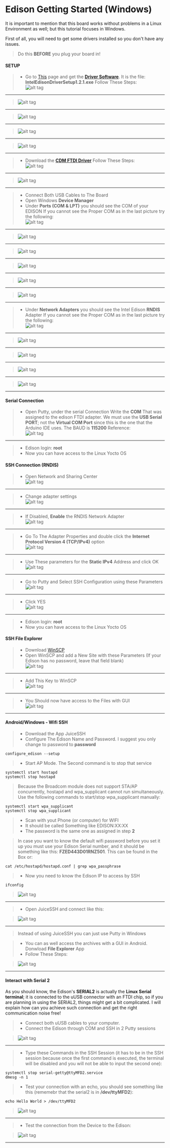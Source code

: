 # Edison Getting Started (Windows)
It is important to mention that this board works without problems in a Linux Environment as well; but this tutorial focuses in Windows.  

First of all, you will need to get some drivers installed so you don't have any issues. 
> Do this **BEFORE** you plug your board in!

#### SETUP
> - Go to [This](https://software.intel.com/en-us/iot/hardware/edison/downloads) page and get the **[Driver Software](http://downloadmirror.intel.com/24909/eng/IntelEdisonDriverSetup1.2.1.exe)**. It is the file: **IntelEdisonDriverSetup1.2.1.exe**
> Follow These Steps: <br/>
> ![alt tag](Diagrams/1.PNG) <br/>
----------
> ![alt tag](Diagrams/2.PNG) <br/>
----------
> ![alt tag](Diagrams/3.PNG) <br/>
----------
> ![alt tag](Diagrams/4.PNG) <br/>
----------
> ![alt tag](Diagrams/5.PNG) <br/>
----------

> - Download the **[CDM FTDI Driver](http://www.ftdichip.com/Drivers/CDM/CDM%20v2.10.00%20WHQL%20Certified.exe)** 
> Follow These Steps: <br/>
> ![alt tag](Diagrams/6.PNG) <br/>
----------
> ![alt tag](Diagrams/7.PNG) <br/>
----------

> - Connect Both USB Cables to The Board
> - Open Windows **Device Manager**
> - Under **Ports (COM & LPT)** you should see the COM of your EDISON
> If you cannot see the Proper COM as in the last picture try the following: <br/>
> ![alt tag](Diagrams/8.PNG) <br/>
----------
> ![alt tag](Diagrams/9.PNG) <br/>
----------
> ![alt tag](Diagrams/10.PNG) <br/>
----------
> ![alt tag](Diagrams/11.PNG) <br/>
----------
> ![alt tag](Diagrams/12.PNG) <br/>
----------
> ![alt tag](Diagrams/13.PNG) <br/>
----------

> - Under **Network Adapters** you should see the Intel Edison **RNDIS** Adapter
> If you cannot see the Proper COM as in the last picture try the following: <br/>
> ![alt tag](Diagrams/14.PNG) <br/>
----------
> ![alt tag](Diagrams/15.PNG) <br/>
----------
> ![alt tag](Diagrams/16.PNG) <br/>
----------
> ![alt tag](Diagrams/17.PNG) <br/>
----------
> ![alt tag](Diagrams/18.PNG) <br/>
----------

#### Serial Connection
> - Open Putty, under the serial Connection Write the **COM** That was assigned to the edison FTDI adapter. We must use the **USB Serial PORT**; not the **Virtual COM Port** since this is the one that the Arduino IDE uses. The BAUD is **115200** 
>Reference: <br/>
> ![alt tag](Diagrams/19.PNG) <br/>
----------

> - Edison login: **root** 
> - Now you can have access to the Linux Yocto OS

#### SSH Connection (RNDIS)
> - Open Network and Sharing Center<br/>
> ![alt tag](Diagrams/20.PNG) <br/>
----------

> - Change adapter settings<br/>
> ![alt tag](Diagrams/21.PNG) <br/>
----------

> - If Disabled, **Enable** the RNDIS Network Adapter<br/>
> ![alt tag](Diagrams/22.PNG) <br/>
----------

> - Go To The Adapter Properties and double click the **Internet Protocol Version 4 (TCP/IPv4)** option<br/>
> ![alt tag](Diagrams/23.PNG) <br/>
----------

> -  Use These parameters for the **Static IPv4** Address and click OK<br/>
> ![alt tag](Diagrams/24.PNG) <br/>
----------

> -  Go to Putty and Select SSH Configuration using these Parameters<br/>
> ![alt tag](Diagrams/25.PNG) <br/>
----------

> -  Click YES<br/>
> ![alt tag](Diagrams/26.PNG) <br/>
----------

> - Edison login: **root** 
> - Now you can have access to the Linux Yocto OS

#### SSH File Explorer
> - Download [WinSCP](https://winscp.net/eng/download.php)
> - Open WinSCP and add a New Site with these Parameters (If your Edison has no password, leave that field blank)<br/>
> ![alt tag](Diagrams/27.PNG) <br/>
----------

> - Add This Key to WinSCP<br/>
> ![alt tag](Diagrams/28.PNG) <br/>
----------

> - You Should now have access to the Files with GUI<br/>
> ![alt tag](Diagrams/29.PNG) <br/>
----------

#### Android/Windows - Wifi SSH 
> - Download the App JuiceSSH
> - Configure The Edison Name and Password. I suggest you only change to password to **password**
```
configure_edison --setup
```

> - Start AP Mode. The Second command is to stop that service
```
systemctl start hostapd
systemctl stop hostapd
```

> Because the Broadcom module does not support STA/AP concurrently, hostapd and wpa_supplicant
cannot run simultaneously. Use the following commands to start/stop wpa_supplicant manually: 
```
systemctl start wpa_supplicant
systemctl stop wpa_supplicant
```

> - Scan with yout Phone (or computer) for WIFI
> - It should be called Something like EDISON:XX:XX
> - The password is the same one as assigned in step **2**

> In case you want to know the default wifi password before you set it up you must use your Edison Serial number, and it should be something like this: **FZED443D01RNZ501**. This can be found in the Box or:
```
cat /etc/hostapd/hostapd.conf | grep wpa_passphrase
```

> - Now you need to know the Edison IP to access by SSH
```
ifconfig
```

> ![alt tag](Diagrams/30.PNG) <br/>
----------

> - Open JuiceSSH and connect like this:

> ![alt tag](Diagrams/31.PNG) <br/>
----------

> Instead of using JuiceSSH you can just use Putty in Windows

> - You can as well access the archives with a GUI in Android. Donwload **File Explorer** App
> - Follow These Steps:<br/>

> ![alt tag](Diagrams/32.PNG) <br/>
----------

#### Interact with Serial 2
As you should know, the Edison's **SERIAL2** is actually the **Linux Serial terminal**; it is connected to the uUSB connector with an FTDI chip, so if you are planning in using the SERIAL2, things might get a bit complicated. I will explain how can you achieve such connection and get the right communication noise free!<br/>

> - Connect both uUSB cables to your computer. <br/>
> - Connect the Edison through COM and SSH in 2 Putty sessions<br/>

> ![alt tag](Diagrams/33.PNG) <br/>
----------

> - Type these Commands in the SSH Session (it has to be in the SSH session because once the first command is executed, the terminal will be disabled and you will not be able to input the second one):
```
systemctl stop serial-getty@ttyMFD2.service
dmesg -n 1
```

> - Test your connection with an echo, you should see something like this (rememebr that the serial2 is in **/dev/ttyMFD2**):
```
echo Hello World > /dev/ttyMFD2
```

> ![alt tag](Diagrams/34.PNG) <br/>
----------

> - Test the connection from the Device to the Edison:<br/>

> ![alt tag](Diagrams/35.PNG) <br/>
----------
